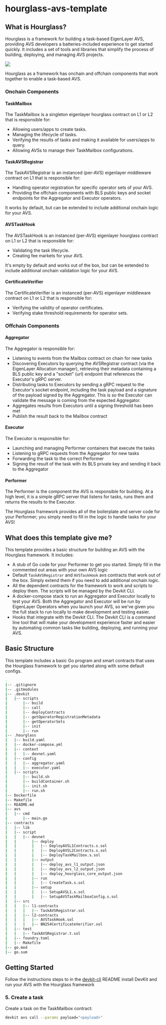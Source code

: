 # hourglass-avs-template

## What is Hourglass?

Hourglass is a framework for building a task-based EigenLayer AVS, providing AVS developers a batteries-included experience to get started quickly. It includes a set of tools and libraries that simplify the process of building, deploying, and managing AVS projects.

![](docs/images/hourglass-architecture_v.01.0.svg)

Hourglass as a framework has onchain and offchain components that work together to enable a task-based AVS.

### Onchain Components

#### TaskMailbox

The TaskMailbox is a singleton eigenlayer hourglass contract on L1 or L2 that is responsible for:

* Allowing users/apps to create tasks.
* Managing the lifecycle of tasks.
* Verifying the results of tasks and making it available for users/apps to query.
* Allowing AVSs to manage their TaskMailbox configurations.

#### TaskAVSRegistrar

The TaskAVSRegistrar is an instanced (per-AVS) eigenlayer middleware contract on L1 that is responsible for:

* Handling operator registration for specific operator sets of your AVS.
* Providing the offchain components with BLS public keys and socket endpoints for the Aggregator and Executor operators.

It works by default, but can be extended to include additional onchain logic for your AVS.

#### AVSTaskHook

The AVSTaskHook is an instanced (per-AVS) eigenlayer hourglass contract on L1 or L2 that is responsible for:

* Validating the task lifecycle.
* Creating fee markets for your AVS.

It's empty by default and works out of the box, but can be extended to include additional onchain validation logic for your AVS.

#### CertificateVerifier

The CertificateVerifier is an instanced (per-AVS) eigenlayer middleware contract on L1 or L2 that is responsible for:

* Verifying the validity of operator certificates.
* Verifying stake threshold requirements for operator sets.

### Offchain Components

#### Aggregator

The Aggregator is responsible for:

* Listening to events from the Mailbox contract on chain for new tasks
* Discovering Executors by querying the AVSRegistrar contract (via the EigenLayer Allocation manager), retrieving their metadata containing a BLS public key and a "socket" (url) endpoint that references the Executor's gRPC server.
* Distributing tasks to Executors by sending a gRPC request to the Executor's socket endpoint, including the task payload and a signature of the payload signed by the Aggregator. This is so the Executor can validate the message is coming from the expected Aggregator.
* Aggregates results from Executors until a signing threshold has been met
* Publish the result back to the Mailbox contract

#### Executor

The Executor is responsible for:
* Launching and managing Performer containers that execute the tasks
* Listening to gRPC requests from the Aggregator for new tasks
* Forwarding the task to the correct Performer
* Signing the result of the task with its BLS private key and sending it back to the Aggregator


#### Performer

The Performer is the component the AVS is responsible for building. At a high level, it is a simple gRPC server that listens for tasks, runs them and returns the results to the Executor.

The Hourglass framework provides all of the boilerplate and server code for your Performer; you simply need to fill in the logic to handle tasks for your AVS!

## What does this template give me?

This template provides a basic structure for building an AVS with the Hourglass framework. It includes:

* A stub of Go code for your Performer to get you started. Simply fill in the commented out areas with your own AVS logic
* Default `TaskAVSRegistrar` and `AVSTaskHook` avs contracts that work out of the box. Simply extend them if you need to add additional onchain logic.
* All the dependent contracts for the framework to work and scripts to deploy them. The scripts will be managed by the Devkit CLI.
* A docker-compose stack to run an Aggregator and Executor locally to test your AVS. Both the Aggregator and Executor will be run by EigenLayer Operators when you launch your AVS, so we've given you the full stack to run locally to make development and testing easier.
* Hooks that integrate with the Devkit CLI. The Devkit CLI is a command line tool that will make your development experience faster and easier by automating common tasks like building, deploying, and running your AVS.


## Basic Structure

This template includes a basic Go program and smart contracts that uses the Hourglass framework to get you started along with some default configs.

```bash
.
|-- .gitignore
|-- .gitmodules
|-- .devkit
|   |-- scripts
|       |-- build
|       |-- call
|       |-- deployContracts
|       |-- getOperatorRegistrationMetadata
|       |-- getOperatorSets
|       |-- init
|       |-- run
|-- .hourglass
|   |-- build.yaml
|   |-- docker-compose.yml
|   |-- context
|   |   |-- devnet.yaml
|   |-- config
|   |   |-- aggregator.yaml
|   |   |-- executor.yaml
|   |-- scripts
|       |-- build.sh
|       |-- buildContainer.sh
|       |-- init.sh
|       |-- run.sh
|-- Dockerfile
|-- Makefile
|-- README.md
|-- avs
|   |-- cmd
|       |-- main.go
|-- contracts
|   |-- lib
|   |-- script
|   |   |-- devnet
|   |       |-- deploy
|   |       |   |-- DeployAVSL1Contracts.s.sol
|   |       |   |-- DeployAVSL2Contracts.s.sol
|   |       |   |-- DeployTaskMailbox.s.sol
|   |       |-- output
|   |       |   |-- deploy_avs_l1_output.json
|   |       |   |-- deploy_avs_l2_output.json
|   |       |   |-- deploy_hourglass_core_output.json
|   |       |-- run
|   |       |   |-- CreateTask.s.sol
|   |       |-- setup
|   |       |   |-- SetupAVSL1.s.sol
|   |       |   |-- SetupAVSTaskMailboxConfig.s.sol
|   |-- src
|   |   |-- l1-contracts
|   |   |   |-- TaskAVSRegistrar.sol
|   |   |-- l2-contracts
|   |   |   |-- AVSTaskHook.sol
|   |   |   |-- BN254CertificateVerifier.sol
|   |-- test
|   |   |-- TaskAVSRegistrar.t.sol
|   |-- foundry.toml
|   |-- Makefile
|-- go.mod
|-- go.sum
```

## Getting Started

Follow the instructions steps to in the [devkit-cli](https://github.com/Layr-Labs/devkit-cli) README install DevKit and run your AVS with the Hourglass framework

### 5. Create a task

Create a task on the TaskMailbox contract:

```bash
devkit avs call --params payload="<payload>"
```

